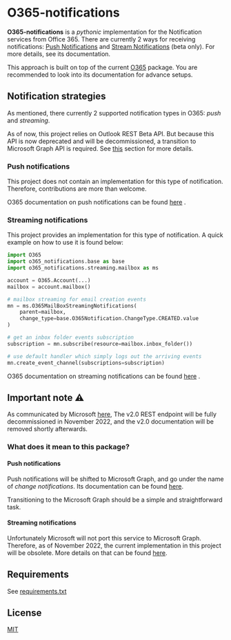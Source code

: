 # O365-notifications

__O365-notifications__ is a _pythonic_ implementation for the Notification services from Office 365. There are currently
2 ways for receiving notifications:
[Push Notifications](https://docs.microsoft.com/en-us/previous-versions/office/office-365-api/api/beta/notify-rest-operations-beta)
and
[Stream Notifications](https://docs.microsoft.com/en-us/previous-versions/office/office-365-api/api/beta/notify-streaming-rest-operations)
(beta only). For more details, see its documentation.

This approach is built on top of the current [O365](https://github.com/O365/python-o365) package. You are recommended to
look into its documentation for advance setups.

## Notification strategies

As mentioned, there currently 2 supported notification types in O365: _push_ and _streaming_.

As of now, this project relies on Outlook REST Beta API. But because this API is now deprecated and will be
decommissioned, a transition to Microsoft Graph API is required. See [this](#Important-note-⚠️) section for more
details.

### Push notifications

This project does not contain an implementation for this type of notification. Therefore, contributions are more than
welcome.

O365 documentation on push notifications can be
found [here](https://docs.microsoft.com/en-us/previous-versions/office/office-365-api/api/beta/notify-rest-operations-beta)
.

### Streaming notifications

This project provides an implementation for this type of notification. A quick example on how to use it is found below:

```python
import O365
import o365_notifications.base as base
import o365_notifications.streaming.mailbox as ms

account = O365.Account(...)
mailbox = account.mailbox()

# mailbox streaming for email creation events
mn = ms.O365MailBoxStreamingNotifications(
    parent=mailbox,
    change_type=base.O365Notification.ChangeType.CREATED.value
)

# get an inbox folder events subscription
subscription = mn.subscribe(resource=mailbox.inbox_folder())

# use default handler which simply logs out the arriving events
mn.create_event_channel(subscriptions=subscription)
```

O365 documentation on streaming notifications can be found
[here](https://docs.microsoft.com/en-us/previous-versions/office/office-365-api/api/beta/notify-streaming-rest-operations)
.

## Important note ⚠️

As communicated by
Microsoft [here](https://developer.microsoft.com/en-us/graph/blogs/outlook-rest-api-v2-0-deprecation-notice), The v2.0
REST endpoint will be fully decommissioned in November 2022, and the v2.0 documentation will be removed shortly
afterwards.

### What does it mean to this package?

#### Push notifications

Push notifications will be shifted to Microsoft Graph, and go under the name of _change notifications_. Its
documentation can be found [here](https://docs.microsoft.com/en-us/graph/api/resources/webhooks?view=graph-rest-1.0).

Transitioning to the Microsoft Graph should be a simple and straightforward task.

#### Streaming notifications

Unfortunately Microsoft will not port this service to Microsoft Graph. Therefore, as of November 2022, the current
implementation in this project will be obsolete. More details on that can be
found [here](https://docs.microsoft.com/en-us/outlook/rest/compare-graph).

## Requirements

See [requirements.txt](requirements.txt)

## License

[MIT](LICENSE)
